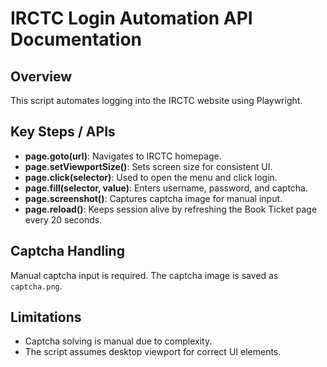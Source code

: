 # IRCTC Login Automation API Documentation

## Overview
This script automates logging into the IRCTC website using Playwright.

## Key Steps / APIs
- **page.goto(url)**: Navigates to IRCTC homepage.
- **page.setViewportSize()**: Sets screen size for consistent UI.
- **page.click(selector)**: Used to open the menu and click login.
- **page.fill(selector, value)**: Enters username, password, and captcha.
- **page.screenshot()**: Captures captcha image for manual input.
- **page.reload()**: Keeps session alive by refreshing the Book Ticket page every 20 seconds.

## Captcha Handling
Manual captcha input is required. The captcha image is saved as `captcha.png`.

## Limitations
- Captcha solving is manual due to complexity.
- The script assumes desktop viewport for correct UI elements.

